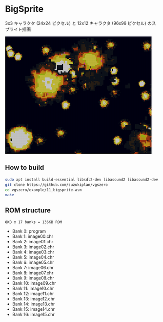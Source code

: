 # BigSprite

3x3 キャラクタ (24x24 ピクセル) と 12x12 キャラクタ (96x96 ピクセル) のスプライト描画

![preview](preview.png)

## How to build

```zsh
sudo apt install build-essential libsdl2-dev libasound2 libasound2-dev
git clone https://github.com/suzukiplan/vgszero
cd vgszero/example/11_bigsprite-asm
make
```

## ROM structure

```
8KB x 17 banks = 136KB ROM
```

- Bank 0: program
- Bank 1: image00.chr
- Bank 2: image01.chr
- Bank 3: image02.chr
- Bank 4: image03.chr
- Bank 5: image04.chr
- Bank 6: image05.chr
- Bank 7: image06.chr
- Bank 8: image07.chr
- Bank 9: image08.chr
- Bank 10: image09.chr
- Bank 11: image10.chr
- Bank 12: image11.chr
- Bank 13: image12.chr
- Bank 14: image13.chr
- Bank 15: image14.chr
- Bank 16: image15.chr
